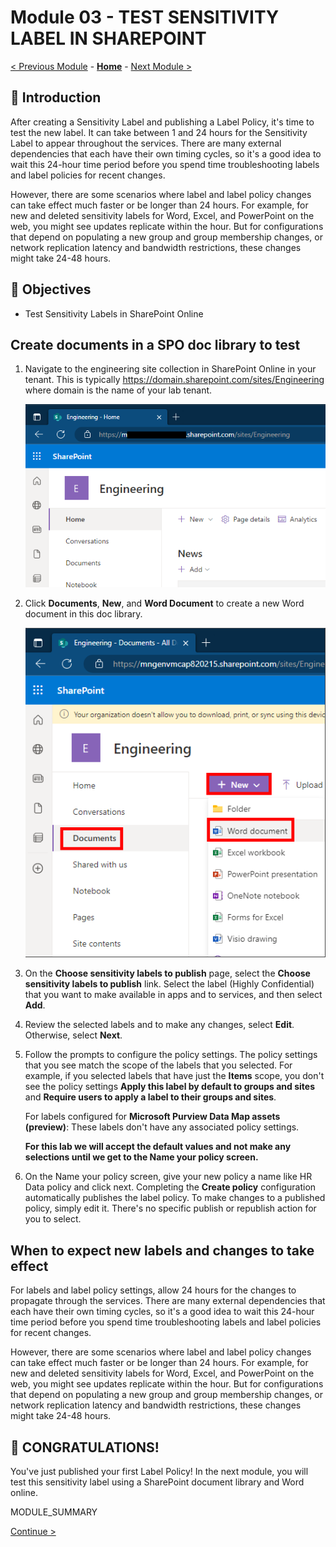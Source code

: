 # Module 03 - TEST SENSITIVITY LABEL IN SHAREPOINT

[< Previous Module](../modules.md/module02.md) - **[Home](../modules.md/module00.md)** - [Next Module >](../modules.md/module03.md)

## :loudspeaker: Introduction

After creating a Sensitivity Label and publishing a Label Policy, it's time to test the new label. It can take between 1 and 24 hours for the Sensitivity Label to appear throughout the services.  There are many external dependencies that each have their own timing cycles, so it's a good idea to wait this 24-hour time period before you spend time troubleshooting labels and label policies for recent changes.

However, there are some scenarios where label and label policy changes can take effect much faster or be longer than 24 hours. For example, for new and deleted sensitivity labels for Word, Excel, and PowerPoint on the web, you might see updates replicate within the hour. But for configurations that depend on populating a new group and group membership changes, or network replication latency and bandwidth restrictions, these changes might take 24-48 hours.

## :dart: Objectives

* Test Sensitivity Labels in SharePoint Online

## Create documents in a SPO doc library to test

1. Navigate to the engineering site collection in SharePoint Online in your tenant. This is typically https://domain.sharepoint.com/sites/Engineering where domain is the name of your lab tenant.

    ![image1](../images/module01/spo1.png)

2. Click **Documents**, **New**, and **Word Document** to create a new Word document in this doc library.

    ![image2](../images/module01/spo2.png)

3. On the **Choose sensitivity labels to publish** page, select the **Choose sensitivity labels to publish** link. Select the label (Highly Confidential) that you want to make available in apps and to services, and then select **Add**.

4. Review the selected labels and to make any changes, select **Edit**. Otherwise, select **Next**.

5. Follow the prompts to configure the policy settings.
    The policy settings that you see match the scope of the labels that you selected. For example, if you selected labels that have just the **Items** scope, you don't see the policy settings **Apply this label by default to groups and sites** and **Require users to apply a label to their groups and sites**.

    For labels configured for **Microsoft Purview Data Map assets (preview)**: These labels don't have any associated policy settings.

    **For this lab we will accept the default values and not make any selections until we get to the Name your policy screen.**

6. On the Name your policy screen, give your new policy a name like HR Data policy and click next.  Completing the **Create policy** configuration automatically publishes the label policy. To make changes to a published policy, simply edit it. There's no specific publish or republish action for you to select.

## When to expect new labels and changes to take effect

For labels and label policy settings, allow 24 hours for the changes to propagate through the services. There are many external dependencies that each have their own timing cycles, so it's a good idea to wait this 24-hour time period before you spend time troubleshooting labels and label policies for recent changes.

However, there are some scenarios where label and label policy changes can take effect much faster or be longer than 24 hours. For example, for new and deleted sensitivity labels for Word, Excel, and PowerPoint on the web, you might see updates replicate within the hour. But for configurations that depend on populating a new group and group membership changes, or network replication latency and bandwidth restrictions, these changes might take 24-48 hours.

## :tada: CONGRATULATIONS!
You've just published your first Label Policy!  In the next module, you will test this sensitivity label using a SharePoint document library and Word online.


MODULE_SUMMARY

[Continue >](../modules/module00.md)

